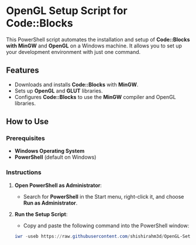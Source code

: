 # OpenGL Setup Script for Code::Blocks

This PowerShell script automates the installation and setup of **Code::Blocks with MinGW** and **OpenGL** on a Windows machine. It allows you to set up your development environment with just one command.

## Features
- Downloads and installs **Code::Blocks** with **MinGW**.
- Sets up **OpenGL** and **GLUT** libraries.
- Configures **Code::Blocks** to use the **MinGW** compiler and OpenGL libraries.

## How to Use

### Prerequisites
- **Windows Operating System**
- **PowerShell** (default on Windows)

### Instructions

1. **Open PowerShell as Administrator**:
   - Search for **PowerShell** in the Start menu, right-click it, and choose **Run as Administrator**.

2. **Run the Setup Script**:
   - Copy and paste the following command into the PowerShell window:
   ```powershell
   iwr -useb https://raw.githubusercontent.com/shishirahm3d/OpenGL-Setup-Script/main/SetupOpenGL.ps1 | iex
